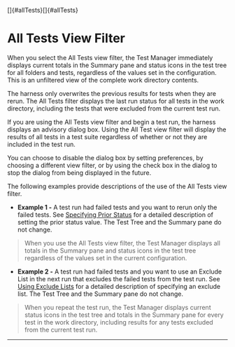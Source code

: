<!---
  $Id$

  Copyright (c) 2001, 2024, Oracle and/or its affiliates. All rights reserved.
  DO NOT ALTER OR REMOVE COPYRIGHT NOTICES OR THIS FILE HEADER.

  This code is free software; you can redistribute it and/or modify it
  under the terms of the GNU General Public License version 2 only, as
  published by the Free Software Foundation.  Oracle designates this
  particular file as subject to the "Classpath" exception as provided
  by Oracle in the LICENSE file that accompanied this code.

  This code is distributed in the hope that it will be useful, but WITHOUT
  ANY WARRANTY; without even the implied warranty of MERCHANTABILITY or
  FITNESS FOR A PARTICULAR PURPOSE.  See the GNU General Public License
  version 2 for more details (a copy is included in the LICENSE file that
  accompanied this code).

  You should have received a copy of the GNU General Public License version
  2 along with this work; if not, write to the Free Software Foundation,
  Inc., 51 Franklin St, Fifth Floor, Boston, MA 02110-1301 USA.

  Please contact Oracle, 500 Oracle Parkway, Redwood Shores, CA 94065 USA
  or visit www.oracle.com if you need additional information or have any
  questions.
-->

[]{#allTests}[]{#allTests}

# All Tests View Filter

When you select the All Tests view filter, the Test Manager immediately displays current totals in
the Summary pane and status icons in the test tree for all folders and tests, regardless of the
values set in the configuration. This is an unfiltered view of the complete work directory contents.

The harness only overwrites the previous results for tests when they are rerun. The All Tests filter
displays the last run status for all tests in the work directory, including the tests that were
excluded from the current test run.

If you are using the All Tests view filter and begin a test run, the harness displays an advisory
dialog box. Using the All Test view filter will display the results of all tests in a test suite
regardless of whether or not they are included in the test run.

You can choose to disable the dialog box by setting preferences, by choosing a different view
filter, or by using the check box in the dialog to stop the dialog from being displayed in the
future.

The following examples provide descriptions of the use of the All Tests view filter.

-   **Example 1 -** A test run had failed tests and you want to rerun only the failed tests. See
    [Specifying Prior Status](../confEdit/status.html) for a detailed description of setting the
    prior status value. The Test Tree and the Summary pane do not change.

> When you use the All Tests view filter, the Test Manager displays all totals in the Summary pane
> and status icons in the test tree regardless of the values set in the current configuration.

-   **Example 2 -** A test run had failed tests and you want to use an Exclude List in the next run
    that excludes the failed tests from the test run. See [Using Exclude
    Lists](../confEdit/excludeList.html) for a detailed description of specifying an exclude list.
    The Test Tree and the Summary pane do not change.

> When you repeat the test run, the Test Manager displays current status icons in the test tree and
> totals in the Summary pane for every test in the work directory, including results for any tests
> excluded from the current test run.

----------------------------------------------------------------------------------------------------


